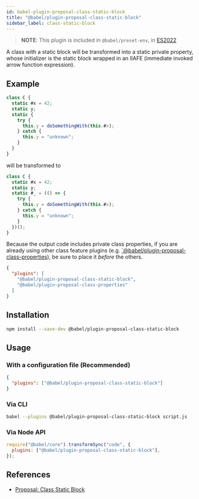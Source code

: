 ```yaml
---
id: babel-plugin-proposal-class-static-block
title: "@babel/plugin-proposal-class-static-block"
sidebar_label: class-static-block
---
```


> **NOTE**: This plugin is included in `@babel/preset-env`, in [ES2022](https://github.com/tc39/proposals/blob/master/finished-proposals.md)

A class with a static block will be transformed into a static private property, whose initializer is the static block wrapped in an IIAFE (immediate invoked arrow function expression).

## Example

```js title="JavaScript"
class C {
  static #x = 42;
  static y;
  static {
    try {
      this.y = doSomethingWith(this.#x);
    } catch {
      this.y = "unknown";
    }
  }
}
```

will be transformed to

```js title="JavaScript"
class C {
  static #x = 42;
  static y;
  static #_ = (() => {
    try {
      this.y = doSomethingWith(this.#x);
    } catch {
      this.y = "unknown";
    }
  })();
}
```

Because the output code includes private class properties, if you are already using other class feature plugins (e.g. [`@babel/plugin-proposal-class-properties](plugin-proposal-class-properties.md)), be sure to place it _before_ the others.

```json title="babel.config.json"
{
  "plugins": [
    "@babel/plugin-proposal-class-static-block",
    "@babel/plugin-proposal-class-properties"
  ]
}
```

## Installation

```sh title="Shell"
npm install --save-dev @babel/plugin-proposal-class-static-block
```

## Usage

### With a configuration file (Recommended)

```json title="babel.config.json"
{
  "plugins": ["@babel/plugin-proposal-class-static-block"]
}
```

### Via CLI

```sh title="Shell"
babel --plugins @babel/plugin-proposal-class-static-block script.js
```

### Via Node API

```js title="JavaScript"
require("@babel/core").transformSync("code", {
  plugins: ["@babel/plugin-proposal-class-static-block"],
});
```

## References

- [Proposal: Class Static Block](https://github.com/tc39/proposal-class-static-block)

